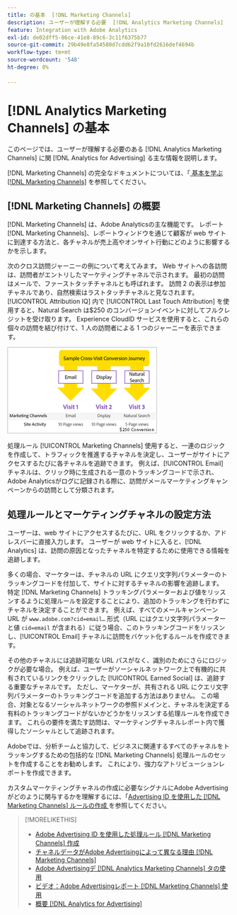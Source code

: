 ```yaml
---
title: の基本  [!DNL Marketing Channels]
description: ユーザーが理解する必要  [!DNL Analytics Marketing Channels]  ある主  [!DNL Analytics for Advertising]  情報を説明します。
feature: Integration with Adobe Analytics
exl-id: de02dff5-86ce-41e8-89c6-3c11f6375b77
source-git-commit: 29b49e8fa54580d7cdd62f9a10fd2616def4694b
workflow-type: tm+mt
source-wordcount: '548'
ht-degree: 0%

---
```


# [!DNL Analytics Marketing Channels] の基本

このページでは、ユーザーが理解する必要のある [!DNL Analytics Marketing Channels] に関 [!DNL Analytics for Advertising] る主な情報を説明します。

[!DNL Marketing Channels] の完全なドキュメントについては、「[ 基本を学ぶ  [!DNL Marketing Channels]](https://experienceleague.adobe.com/docs/analytics/components/marketing-channels/c-getting-started-mchannel.html?lang=ja) を参照してください。

## [!DNL Marketing Channels] の概要

[!DNL Marketing Channels] は、Adobe Analyticsの主な機能です。 レポート [!DNL Marketing Channels]、レポートウィンドウを通じて顧客が web サイトに到達する方法と、各チャネルが売上高やオンサイト行動にどのように影響するかを示します。

次のクロス訪問ジャーニーの例について考えてみます。 Web サイトへの各訪問は、訪問者がエントリしたマーケティングチャネルで示されます。 最初の訪問はメールで、ファーストタッチチャネルとも呼ばれます。 訪問 2 の表示は参加チャネルであり、自然検索はラストタッチチャネルと見なされます。 [!UICONTROL Attribution IQ] 内で [!UICONTROL Last Touch Attribution] を使用すると、Natural Search は$250 のコンバージョンイベントに対してフルクレジットを受け取ります。 Experience CloudID サービスを使用すると、これらの個々の訪問を結び付けて、1 人の訪問者による 1 つのジャーニーを表示できます。

![ マーケティングチャネルでのクロス訪問コンバージョンジャーニーの例 ](/help/integrations/assets/a4adc-mc-sample-journey.png)

処理ルール [!UICONTROL Marketing Channels] 使用すると、一連のロジックを作成して、トラフィックを推進するチャネルを決定し、ユーザーがサイトにアクセスするたびに各チャネルを追跡できます。 例えば、[!UICONTROL Email] チャネルは、クリック時に生成される一意のトラッキングコードで示され、Adobe Analyticsがログに記録される際に、訪問がメールマーケティングキャンペーンからの訪問として分類されます。

## 処理ルールとマーケティングチャネルの設定方法

ユーザーは、web サイトにアクセスするたびに、URL をクリックするか、アドレスバーに直接入力します。 ユーザーが web サイトに入ると、[!DNL Analytics] は、訪問の原因となったチャネルを特定するために使用できる情報を追跡します。

多くの場合、マーケターは、チャネルの URL にクエリ文字列パラメーターのトラッキングコードを付加して、サイトに対するチャネルの影響を追跡します。 特定 [!DNL Marketing Channels] トラッキングパラメーターおよび値をリッスンするように処理ルールを設定することにより、追加のトラッキングを行わずにチャネルを決定することができます。 例えば、すべてのメールキャンペーン URL が `www.adobe.com?cid=email…` 形式（URL にはクエリ文字列パラメーターと値 `cid=email` が含まれる）に従う場合、このトラッキングコードをリッスンし、[!UICONTROL Email] チャネルに訪問をバケット化するルールを作成できます。

その他のチャネルには追跡可能な URL パスがなく、識別のためにさらにロジックが必要な場合。 例えば、ユーザーがソーシャルネットワーク上で有機的に共有されているリンクをクリックした [!UICONTROL Earned Social] は、追跡する重要なチャネルです。 ただし、マーケターが、共有される URL にクエリ文字列パラメーターのトラッキングコードを追加する方法はありません。 この場合、対象となるソーシャルネットワークの参照ドメインと、チャネルを決定する有料のトラッキングコードがないかどうかをリッスンする処理ルールを作成できます。 これらの要件を満たす訪問は、マーケティングチャネルレポート内で獲得したソーシャルとして追跡されます。

Adobeでは、分析チームと協力して、ビジネスに関連するすべてのチャネルをトラッキングするための包括的な [!DNL Marketing Channels] 処理ルールのセットを作成することをお勧めします。 これにより、強力なアトリビューションレポートを作成できます。

カスタムマーケティングチャネルの作成に必要なシグナルにAdobe Advertisingがどのように関与するかを理解するには、「[Advertising ID を使用した  [!DNL Marketing Channels]  ルールの作成 ](mc-ids.md) を参照してください。

>[!MORELIKETHIS]
>
>* [Adobe Advertising ID を使用した処理ルール  [!DNL Marketing Channels]  作成 ](mc-ids.md)
>* [ チャネルデータがAdobe Advertisingによって異なる理由  [!DNL Marketing Channels]](mc-data-variances.md)
>* [Adobe Advertisingデ  [!DNL Analytics Marketing Channels]  タの使用 ](mc-ac-data.md)
>* [ ビデオ：Adobe Advertisingレポート  [!DNL Marketing Channels]  使用 ](https://experienceleague.adobe.com/docs/advertising-learn/tutorials/analytics/analytics-reporting-a4adc.html?lang=ja)
>* [ 概要  [!DNL Analytics for Advertising]](/help/integrations/analytics/overview.md)
